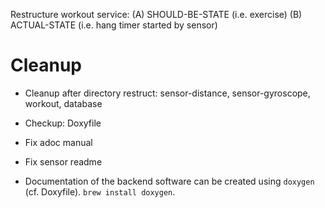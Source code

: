 

Restructure workout service:
(A) SHOULD-BE-STATE (i.e. exercise)
(B) ACTUAL-STATE (i.e. hang timer started by sensor)


# Cleanup
- Cleanup after directory restruct: sensor-distance, sensor-gyroscope, workout, database
- Checkup: Doxyfile
- Fix adoc manual
- Fix sensor readme

- Documentation of the backend software can be created using `doxygen` (cf. Doxyfile). `brew install doxygen`.
